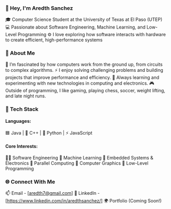### 👋 Hey, I'm Aredth Sanchez

🎓 Computer Science Student at the University of Texas at El Paso (UTEP)
💻 Passionate about Software Engineering, Machine Learning, and Low-Level Programming
⚙️ I love exploring how software interacts with hardware to create efficient, high-performance systems

### 🚀 About Me

🧠 I’m fascinated by how computers work from the ground up, from circuits to complex algorithms.
⚡ I enjoy solving challenging problems and building projects that improve performance and efficiency.
🔬 Always learning and experimenting with new technologies in computing and electronics.
🎮 Outside of programming, I like gaming, playing chess, soccer, weight lifting, and late night runs.

### 🧰 Tech Stack

#### Languages:
🟦 Java | 💠 C++ | 🐍 Python | ⚡ JavaScript

#### Core Interests:
🧑‍💻 Software Engineering
🧠 Machine Learning
🔌 Embedded Systems & Electronics
🚀 Parallel Computing
🎨 Computer Graphics
🔧 Low-Level Programming

### 🌐 Connect With Me

📫 Email - [aredth7@gmail.com]
💼 LinkedIn - [https://www.linkedin.com/in/aredthsanchez/]
🌍 Portfolio (Coming Soon!)

